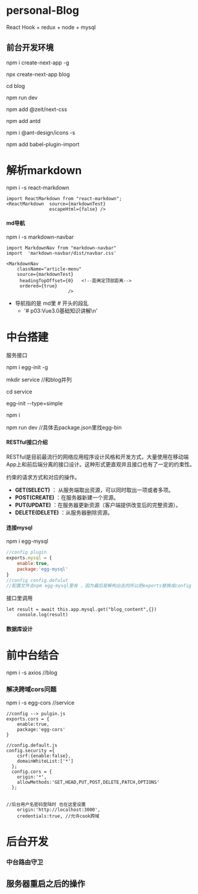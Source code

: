 # personal-Blog
React Hook + redux + node + mysql

## 前台开发环境

npm i create-next-app -g

npx create-next-app blog

cd blog

npm run dev

npm add @zeit/next-css

npm add antd

npm i @ant-design/icons -s

npm add babel-plugin-import

# 解析markdown

npm i -s react-markdown

```react
import ReactMarkdown from "react-markdown";
<ReactMarkdown  source={markdownTest}
                escapeHtml={false} />
```

#### md导航

npm i -s markdown-navbar

```react
import MarkdownNav from "markdown-navbar"
import  'markdown-navbar/dist/navbar.css'

<MarkdownNav
    className="article-menu"
    source={markdownTest}
     headingTopOffset={0}   <!--距离定顶部距离-->
     ordered={true}
                       />

```

+ 导航指的是 md里 # 开头的段乱
  - '# p03:Vue3.0基础知识讲解\n'

# 中台搭建

服务接口

npm i egg-init -g

mkdir service    //和blog并列

cd service

egg-init --type=simple

npm i

npm run dev    //具体去package.json里找egg-bin

#### RESTful接口介绍

RESTful是目前最流行的网络应用程序设计风格和开发方式，大量使用在移动端App上和前后端分离的接口设计。这种形式更直观并且接口也有了一定的约束性。

约束的请求方式和对应的操作。

- **GET(SELECT)** ： 从服务端取出资源，可以同时取出一项或者多项。
- **POST(CREATE)** ：在服务器新建一个资源。
- **PUT(UPDATE)** ：在服务器更新资源（客户端提供改变后的完整资源）。
- **DELETE(DELETE)** ：从服务器删除资源。



#### 连接mysql

npm i egg-mysql

```js
//config plugin
exports.mysql = {
    enable:true,
    package:'egg-mysql'
}
//config config.defalut
//配置文件去npm egg-mysql里有 ，因为最后是解构出去的所以把exports替换成config
```

接口里调用

```react
let result = await this.app.mysql.get("blog_content",{})
    console.log(result)
```



#### 数据库设计

# 前中台结合

npm i -s axios    //blog



### 解决跨域cors问题

npm i -s egg-cors    //service

```react
//config --> pulgin.js
exports.cors = {
    enable:true,
    package:'egg-cors'
}

//config.default.js
config.security ={     
    csrf:{enable:false},
    domainWhiteList:['*']
  };
  config.cors = {
    origin:'*',
    allowMethods:'GET,HEAD,PUT,POST,DELETE,PATCH,OPTIONS'
  };


//后台用户名密码登陆时 也在这里设置
    origin:'http://localhost:3000',
    credentials:true, //允许cook跨域
```



# 后台开发

### 中台路由守卫



## 服务器重启之后的操作

